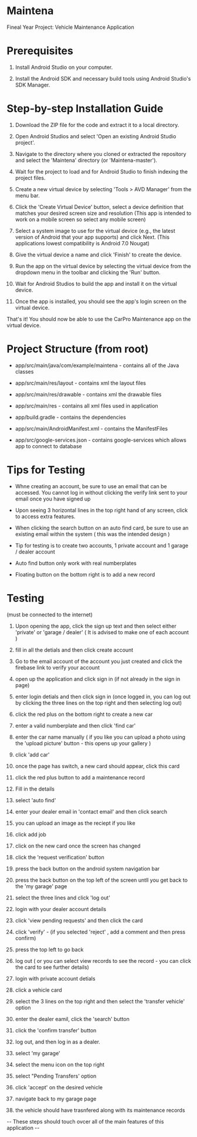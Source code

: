 # Maintena
Fineal Year Project: Vehicle Maintenance Application

# Prerequisites

1) Install Android Studio on your computer.

2) Install the Android SDK and necessary build tools using Android Studio's SDK Manager.

# Step-by-step Installation Guide

1) Download the ZIP file for the code and extract it to a local directory.

2) Open Android Studios and select 'Open an existing Android Studio project'.

3) Navigate to the directory where you cloned or extracted the repository and select the 'Maintena' directory (or 'Maintena-master').

4) Wait for the project to load and for Android Studio to finish indexing the project files.

5) Create a new virtual device by selecting 'Tools > AVD Manager' from the menu bar.

6) Click the 'Create Virtual Device' button, select a device definition that matches your desired screen size and resolution (This app is intended to work on a mobile screen so select any mobile screen)

7) Select a system image to use for the virtual device (e.g., the latest version of Android that your app supports) and click Next. (This applications lowest compatibility is Android 7.0 Nougat)

8) Give the virtual device a name and click 'Finish' to create the device.

9) Run the app on the virtual device by selecting the virtual device from the dropdown menu in the toolbar and clicking the 'Run' button.

10) Wait for Android Studios to build the app and install it on the virtual device.

11) Once the app is installed, you should see the app's login screen on the virtual device.

That's it! You should now be able to use the CarPro Maintenance app on the virtual device.

# Project Structure (from root)

 - app/src/main/java/com/example/maintena - contains all of the Java classes 
 
 - app/src/main/res/layout - contains xml the layout files 

 - app/src/main/res/drawable - contains xml the drawable files 
 
 - app/src/main/res - contains all xml files used in application
 
 - app/build.gradle - contains the dependencies
 
 - app/src/main/AndroidManifest.xml - contains the ManifestFiles
 
 - app/src/google-services.json - contains google-services which allows app to connect to database

# Tips for Testing 

- Whne creating an account, be sure to use an email that can be accessed. You cannot log in without clicking the verify link sent to your email once you have signed up

- Upon seeing 3 horizontal lines in the top right hand of any screen, click to access extra features. 

- When clicking the search button on an auto find card, be sure to use an existing email within the system ( this was the intended design ) 

- Tip for testing is to create two accounts, 1 private account and 1 garage / dealer account

- Auto find button only work with real numberplates 

- Floating button on the bottom right is to add a new record

# Testing

(must be connected to the internet)

1) Upon opening the app, click the sign up text and then select either 'private' or 'garage / dealer' ( It is advised to make one of each account )

2) fill in all the detials and then click create account

3) Go to the email account of the account you just created and click the firebase link to verify your account

4) open up the application and click sign in (if not already in the sign in page)

5) enter login detials and then click sign in (once logged in, you can log out by clicking the three lines on the top right and then selecting log out) 

6) click the red plus on the bottom right to create a new car

7) enter a valid numberplate and then click 'find car' 

8) enter the car name manually ( if you like you can upload a photo using the 'upload picture' button - this opens up your gallery )

9) click 'add car'

10) once the page has switch, a new card should appear, click this card

11) click the red plus button to add a maintenance record

12) Fill in the details

13) select 'auto find' 

14) enter your dealer email in 'contact email' and then click search

15) you can upload an image as the reciept if you like 

16) click add job

17) click on the new card once the screen has changed

18) click the 'request verification' button

19) press the back button on the android system navigation bar

20) press the back button on the top left of the screen untll you get back to the 'my garage' page

21) select the three lines and click 'log out'

22) login with your dealer account details

23) click 'view pending requests' and then click the card 

24) click 'verify' - (if you selected 'reject' , add a comment and then press confirm)

26) press the top left to go back 

27) log out ( or you can select view records to see the record - you can click the card to see further details)

28) login with private account detials

29) click a vehicle card 

30) select the 3 lines on the top right and then select the 'transfer vehicle' option

31) enter the dealer eamil, click the 'search' button 

32) click the 'confirm transfer' button 

33) log out, and then log in as a dealer.

34) select 'my garage'

35) select the menu icon on the top right

36) select "Pending Transfers' option

37) click 'accept' on the desired vehicle

38) navigate back to my garage page

39) the vehicle should have trasnfered along with its maintenance records

-- These steps should touch ovcer all of the main features of this application -- 

